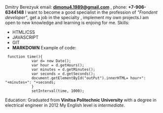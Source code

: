 Dmitry Berezyuk
email: **dimonu4.1989@gmail.com** , phone: **+7-906-6344148**
I want to become a good specialist in the profession of *"Frondent developer"*, get a job in the specialty , implement my own projects.I am open to new knowledge and learning is enjoing for me.
Skills: 
  * HTML/CSS
  * JAVASCRIPT
  * GIT
  * **MARKDOWN**
Example of code:
```
 function time(){
			var d= new Date();
			var hour = d.getHours();
			var minutes = d.getMinutes();
			var seconds = d.getSeconds();
			document.getElementById("outPut").innerHTML= hour+": "+minutes+": "+seconds;
			}
			setInterval(time, 1000);
```
Education: 
    Graduated from **Vinitsa Politechnic University** with a degree in electrical engineer in 2012
My English level is *intermediate*.
